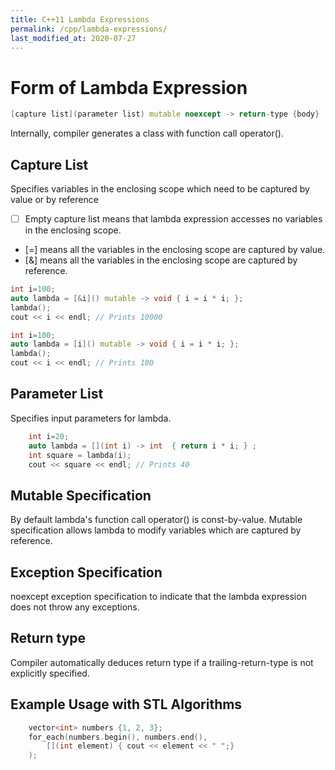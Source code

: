 ```yaml
---
title: C++11 Lambda Expressions
permalink: /cpp/lambda-expressions/
last_modified_at: 2020-07-27
---
```


# Form of Lambda Expression
```cpp
[capture list](parameter list) mutable noexcept -> return-type {body}
```

Internally, compiler generates a class with function call operator().

## Capture List

Specifies variables in the enclosing scope which need to be captured by value or by reference

* [  ] Empty capture list means that lambda expression accesses no variables in the enclosing scope.
* [=] means all the variables in the enclosing scope are captured by value.
* [&] means all the variables in the enclosing scope are captured by reference.

```cpp
int i=100;
auto lambda = [&i]() mutable -> void { i = i * i; };
lambda();
cout << i << endl; // Prints 10000
```

```cpp
int i=100;
auto lambda = [i]() mutable -> void { i = i * i; };
lambda();
cout << i << endl; // Prints 100
```

## Parameter List  

Specifies input parameters for lambda.

```cpp
    int i=20;
    auto lambda = [](int i) -> int  { return i * i; } ;
    int square = lambda(i);
    cout << square << endl; // Prints 40
```

## Mutable Specification

By default lambda's function call operator() is const-by-value. Mutable specification allows lambda to modify variables which are captured by reference.

## Exception Specification

noexcept exception specification to indicate that the lambda expression does not throw any exceptions.

## Return type

Compiler automatically deduces return type if a trailing-return-type is not explicitly specified.

## Example Usage with STL Algorithms

```cpp
    vector<int> numbers {1, 2, 3};    
    for_each(numbers.begin(), numbers.end(),
        [](int element) { cout << element << " ";}
    );
```
